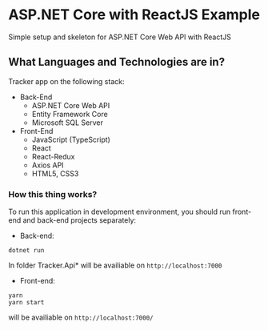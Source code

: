 # ASP.NET Core with ReactJS Example
Simple setup and skeleton for ASP.NET Core Web API with ReactJS 

## What Languages and Technologies are in? 
Tracker app on the following stack:
- Back-End 
  - ASP.NET Core Web API
  - Entity Framework Core
  - Microsoft SQL Server
- Front-End
  - JavaScript (TypeScript)
  - React
  - React-Redux
  - Axios API
  - HTML5, CSS3

### How this thing works?
To run this application in development environment, you should run front-end and back-end projects separately:

- Back-end:
```
dotnet run
```
In folder Tracker.Api*
will be availiable on `http://localhost:7000`

- Front-end:
```
yarn  
yarn start
```
will be availiable on `http://localhost:7000/`
